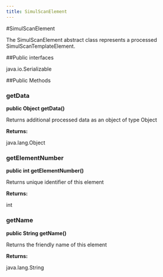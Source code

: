 ```yaml
---
title: SimulScanElement
---
```

#SimulScanElement

The SimulScanElement abstract class represents a processed SimulScanTemplateElement.

##Public interfaces

java.io.Serializable

##Public Methods

### getData

**public Object getData()**

Returns additional processed data as an object of type Object

**Returns:**

java.lang.Object

### getElementNumber

**public int getElementNumber()**

Returns unique identifier of this element

**Returns:**

int

### getName

**public String getName()**

Returns the friendly name of this element

**Returns:**

java.lang.String


